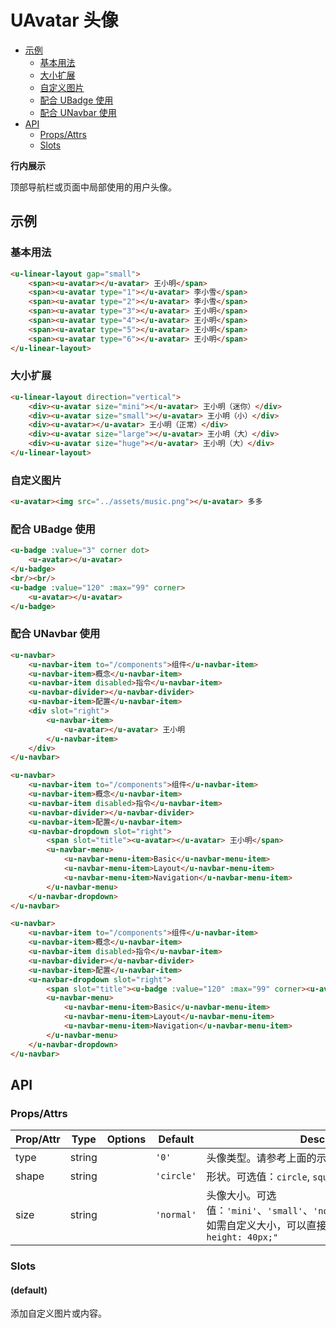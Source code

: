 <!-- 该 README.md 根据 api.yaml 和 docs/*.md 自动生成，为了方便在 GitHub 和 NPM 上查阅。如需修改，请查看源文件 -->

# UAvatar 头像

- [示例](#示例)
    - [基本用法](#基本用法)
    - [大小扩展](#大小扩展)
    - [自定义图片](#自定义图片)
    - [配合 UBadge 使用](#配合-ubadge-使用)
    - [配合 UNavbar 使用](#配合-unavbar-使用)
- [API]()
    - [Props/Attrs](#propsattrs)
    - [Slots](#slots)

**行内展示**

顶部导航栏或页面中局部使用的用户头像。

## 示例
### 基本用法

``` html
<u-linear-layout gap="small">
    <span><u-avatar></u-avatar> 王小明</span>
    <span><u-avatar type="1"></u-avatar> 李小雪</span>
    <span><u-avatar type="2"></u-avatar> 李小雪</span>
    <span><u-avatar type="3"></u-avatar> 王小明</span>
    <span><u-avatar type="4"></u-avatar> 王小明</span>
    <span><u-avatar type="5"></u-avatar> 王小明</span>
    <span><u-avatar type="6"></u-avatar> 王小明</span>
</u-linear-layout>
```

### 大小扩展

``` html
<u-linear-layout direction="vertical">
    <div><u-avatar size="mini"></u-avatar> 王小明（迷你）</div>
    <div><u-avatar size="small"></u-avatar> 王小明（小）</div>
    <div><u-avatar></u-avatar> 王小明（正常）</div>
    <div><u-avatar size="large"></u-avatar> 王小明（大）</div>
    <div><u-avatar size="huge"></u-avatar> 王小明（大）</div>
</u-linear-layout>
```

### 自定义图片

``` html
<u-avatar><img src="../assets/music.png"></u-avatar> 多多
```

### 配合 UBadge 使用

```html
<u-badge :value="3" corner dot>
    <u-avatar></u-avatar>
</u-badge>
<br/><br/>
<u-badge :value="120" :max="99" corner>
    <u-avatar></u-avatar>
</u-badge>
```

### 配合 UNavbar 使用

``` html
<u-navbar>
    <u-navbar-item to="/components">组件</u-navbar-item>
    <u-navbar-item>概念</u-navbar-item>
    <u-navbar-item disabled>指令</u-navbar-item>
    <u-navbar-divider></u-navbar-divider>
    <u-navbar-item>配置</u-navbar-item>
    <div slot="right">
        <u-navbar-item>
            <u-avatar></u-avatar> 王小明
        </u-navbar-item>
    </div>
</u-navbar>
```

``` html
<u-navbar>
    <u-navbar-item to="/components">组件</u-navbar-item>
    <u-navbar-item>概念</u-navbar-item>
    <u-navbar-item disabled>指令</u-navbar-item>
    <u-navbar-divider></u-navbar-divider>
    <u-navbar-item>配置</u-navbar-item>
    <u-navbar-dropdown slot="right">
        <span slot="title"><u-avatar></u-avatar> 王小明</span>
        <u-navbar-menu>
            <u-navbar-menu-item>Basic</u-navbar-menu-item>
            <u-navbar-menu-item>Layout</u-navbar-menu-item>
            <u-navbar-menu-item>Navigation</u-navbar-menu-item>
        </u-navbar-menu>
    </u-navbar-dropdown>
</u-navbar>
```

``` html
<u-navbar>
    <u-navbar-item to="/components">组件</u-navbar-item>
    <u-navbar-item>概念</u-navbar-item>
    <u-navbar-item disabled>指令</u-navbar-item>
    <u-navbar-divider></u-navbar-divider>
    <u-navbar-item>配置</u-navbar-item>
    <u-navbar-dropdown slot="right">
        <span slot="title"><u-badge :value="120" :max="99" corner><u-avatar></u-avatar></u-badge> 王小明</span>
        <u-navbar-menu>
            <u-navbar-menu-item>Basic</u-navbar-menu-item>
            <u-navbar-menu-item>Layout</u-navbar-menu-item>
            <u-navbar-menu-item>Navigation</u-navbar-menu-item>
        </u-navbar-menu>
    </u-navbar-dropdown>
</u-navbar>
```

## API
### Props/Attrs

| Prop/Attr | Type | Options | Default | Description |
| --------- | ---- | ------- | ------- | ----------- |
| type | string |  | `'0'` | 头像类型。请参考上面的示例 |
| shape | string |  | `'circle'` | 形状。可选值：`circle`, `square` 两种类型 |
| size | string |  | `'normal'` | 头像大小。可选值：`'mini'`、`'small'`、`'normal'`、`'large'`、`'huge'`。如需自定义大小，可以直接设置`style="width: 40px; height: 40px;"` |

### Slots

#### (default)

添加自定义图片或内容。

